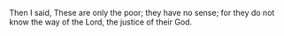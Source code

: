 Then I said, These are only the poor; they have no sense; for they do not know the way of the Lord, the justice of their God.
